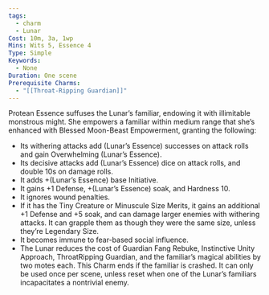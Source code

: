 ```yaml
---
tags:
  - charm
  - Lunar
Cost: 10m, 3a, 1wp
Mins: Wits 5, Essence 4
Type: Simple
Keywords:
  - None
Duration: One scene
Prerequisite Charms:
  - "[[Throat-Ripping Guardian]]"
---
```

Protean Essence suffuses the Lunar’s familiar, endowing it with illimitable monstrous might. She empowers a familiar within medium range that she’s enhanced with Blessed Moon-Beast Empowerment, granting the following: 
-  Its withering attacks add (Lunar’s Essence) successes on attack rolls and gain Overwhelming (Lunar’s Essence). 
-  Its decisive attacks add (Lunar’s Essence) dice on attack rolls, and double 10s on damage rolls. 
-  It adds +(Lunar’s Essence) base Initiative. 
-  It gains +1 Defense, +(Lunar’s Essence) soak, and Hardness 10. 
-  It ignores wound penalties. 
-  If it has the Tiny Creature or Minuscule Size Merits, it gains an additional +1 Defense and +5 soak, and can damage larger enemies with withering attacks. It can grapple them as though they were the same size, unless they’re Legendary Size. 
-  It becomes immune to fear-based social influence. 
-  The Lunar reduces the cost of Guardian Fang Rebuke, Instinctive Unity Approach, ThroatRipping Guardian, and the familiar’s magical abilities by two motes each. This Charm ends if the familiar is crashed. It can only be used once per scene, unless reset when one of the Lunar’s familiars incapacitates a nontrivial enemy.